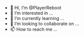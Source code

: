 - 👋 Hi, I’m @PlayerReboot
- 👀 I’m interested in ...
- 🌱 I’m currently learning ...
- 💞️ I’m looking to collaborate on ...
- 📫 How to reach me ...

<!---
PlayerReboot/PlayerReboot is a ✨ special ✨ repository because its `README.md` (this file) appears on your GitHub profile.
You can click the Preview link to take a look at your changes.
--->
